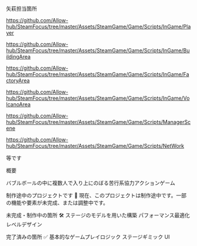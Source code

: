 矢萩担当箇所

https://github.com/Allow-hub/SteamFocus/tree/master/Assets/SteamGame/Game/Scripts/InGame/Player

https://github.com/Allow-hub/SteamFocus/tree/master/Assets/SteamGame/Game/Scripts/InGame/BuildingArea

https://github.com/Allow-hub/SteamFocus/tree/master/Assets/SteamGame/Game/Scripts/InGame/FactoryArea

https://github.com/Allow-hub/SteamFocus/tree/master/Assets/SteamGame/Game/Scripts/InGame/VolcanoArea

https://github.com/Allow-hub/SteamFocus/tree/master/Assets/SteamGame/Game/Scripts/ManagerScene

https://github.com/Allow-hub/SteamFocus/tree/master/Assets/SteamGame/Game/Scripts/NetWork

等です

概要

バブルボールの中に複数人で入り上にのぼる苦行系協力アクションゲーム

制作途中のプロジェクトです 🚧
現在、このプロジェクトは制作途中です。一部の機能や要素が未完成、または調整中です。

未完成・制作中の箇所 🛠
 ステージのモデルを用いた構築
 パフォーマンス最適化
 レベルデザイン
 
完了済みの箇所 ✅
 基本的なゲームプレイロジック
 ステージギミック
 UI
